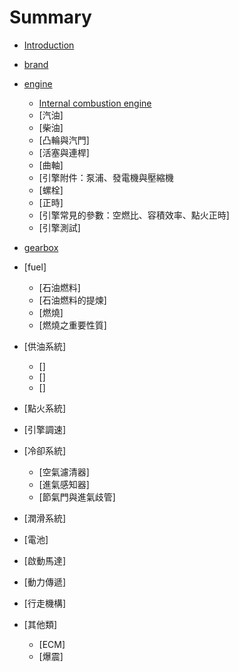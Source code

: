 # Summary

* [Introduction](README.md)
* [brand](brand.md)
* [engine](engine.md)
	* [Internal combustion engine](internal_combustion_engine.md)
	* [汽油]
	* [柴油]
	* [凸輪與汽門]
	* [活塞與連桿]
	* [曲軸]
	* [引擎附件：泵浦、發電機與壓縮機
	* [螺栓]
	* [正時]
	* [引擎常見的參數：空燃比、容積效率、點火正時]
	* [引擎測試]
* [gearbox](gearbox.md)
* [fuel] 
	* [石油燃料] 
	* [石油燃料的提煉] 
	* [燃燒] 
	* [燃燒之重要性質] 
* [供油系統]
	* []
	* []
	* []

* [點火系統]



* [引擎調速]



* [冷卻系統]
	* [空氣濾清器]
	* [進氣感知器]
	* [節氣門與進氣歧管]
	
	
* [潤滑系統]

* [電池] 

* [啟動馬達]


* [動力傳遞]
 
* [行走機構] 
 
* [其他類] 
	* [ECM]
	* [爆震]





   


